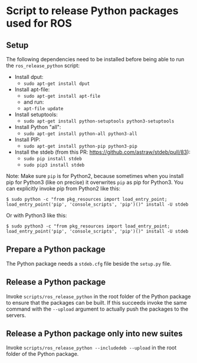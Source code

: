 Script to release Python packages used for ROS
==============================================

Setup
-----

The following dependencies need to be installed before being able to run the `ros_release_python` script:

 * Install dput:
   * `sudo apt-get install dput`
 * Install apt-file:
   * `sudo apt-get install apt-file`
   * and run:
   * `apt-file update`
 * Install setuptools:
   * `sudo apt-get install python-setuptools python3-setuptools`
 * Install Python "all":
   * `sudo apt-get install python-all python3-all`
 * Install PIP:
   * `sudo apt-get install python-pip python3-pip`
 * Install the stdeb (from this PR: https://github.com/astraw/stdeb/pull/83):
   * `sudo pip install stdeb`
   * `sudo pip3 install stdeb`

Note: Make sure `pip` is for Python2, because sometimes when you install pip for Python3 (like on precise) it overwrites `pip` as pip for Python3. You can explicitly invoke pip from Python2 like this:

```
$ sudo python -c "from pkg_resources import load_entry_point; load_entry_point('pip', 'console_scripts', 'pip')()" install -U stdeb
```

Or with Python3 like this:

```
$ sudo python3 -c "from pkg_resources import load_entry_point; load_entry_point('pip', 'console_scripts', 'pip')()" install -U stdeb
```

Prepare a Python package
------------------------

The Python package needs a `stdeb.cfg` file beside the `setup.py` file.

Release a Python package
------------------------

Invoke `scripts/ros_release_python` in the root folder of the Python package to ensure that the packages can be built.
If this succeeds invoke the same command with the `--upload` argument to actually push the packages to the servers.

Release a Python package only into new suites
---------------------------------------------

Invoke `scripts/ros_release_python --includedeb --upload` in the root folder of the Python package.
